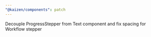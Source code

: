 ```yaml
---
"@kaizen/components": patch
---
```


Decouple ProgressStepper from Text component and fix spacing for Workflow stepper
